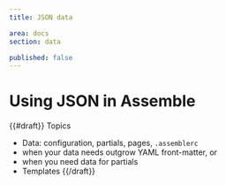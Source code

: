 ```yaml
---
title: JSON data

area: docs
section: data

published: false
---
```

# Using JSON in Assemble

{{#draft}}
Topics
* Data: configuration, partials, pages, `.assemblerc`
* when your data needs outgrow YAML front-matter, or
* when you need data for partials
* Templates
{{/draft}}
